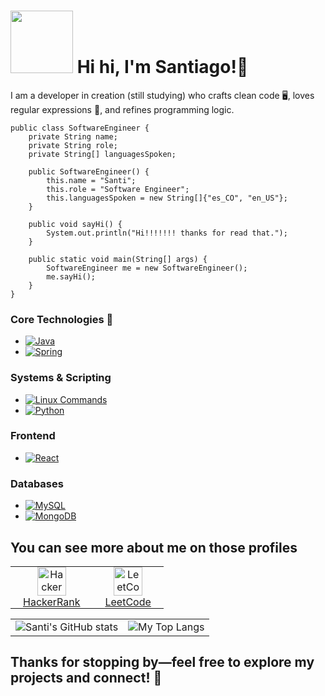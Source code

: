 # <img src="https://media0.giphy.com/media/v1.Y2lkPTc5MGI3NjExcjcxMmo1eHRuaTg3czZ2NTRuY2RxM2czNGl1bng3MTM2NTBwaXV5aiZlcD12MV9pbnRlcm5hbF9naWZfYnlfaWQmY3Q9cw/lP8xu5t2DLGG045H8F/giphy.gif" width="100"> Hi hi, I'm Santiago!👋

I am a developer in creation (still studying) who crafts clean code 🖥️, loves regular expressions 🧩, and refines programming logic.

```
public class SoftwareEngineer {
    private String name;
    private String role;
    private String[] languagesSpoken;

    public SoftwareEngineer() {
        this.name = "Santi";
        this.role = "Software Engineer";
        this.languagesSpoken = new String[]{"es_CO", "en_US"};
    }

    public void sayHi() {
        System.out.println("Hi!!!!!!! thanks for read that.");
    }

    public static void main(String[] args) {
        SoftwareEngineer me = new SoftwareEngineer();
        me.sayHi();
    }
}
```
### Core Technologies 👑
- [![Java](https://img.shields.io/badge/Java-%23ED8B00.svg?style=for-the-badge&logo=java&logoColor=white)](https://www.java.com)
- [![Spring](https://img.shields.io/badge/Spring-%236DB33F.svg?style=for-the-badge&logo=spring&logoColor=white)](https://spring.io)

### Systems & Scripting
- [![Linux Commands](https://img.shields.io/badge/Linux%20Commands-000000.svg?style=for-the-badge&logo=linux&logoColor=white)](https://www.linux.org)
- [![Python](https://img.shields.io/badge/Python-%233776AB.svg?style=for-the-badge&logo=python&logoColor=white)](https://www.python.org)

### Frontend
- [![React](https://img.shields.io/badge/React-%2320232a.svg?style=for-the-badge&logo=react&logoColor=%2361DAFB)](https://reactjs.org)

### Databases
- [![MySQL](https://img.shields.io/badge/MySQL-%234479A1.svg?style=for-the-badge&logo=mysql&logoColor=white)](https://www.mysql.com)
- [![MongoDB](https://img.shields.io/badge/MongoDB-%234ea94b.svg?style=for-the-badge&logo=mongodb&logoColor=white)](https://www.mongodb.com)


## You can see more about me on those profiles
<div align="center">
  <table>
    <tr>
      <td align="center" style="padding: 0 20px;">
        <a href="https://www.hackerrank.com/profile/santieltroll_201">
          <img src="https://upload.wikimedia.org/wikipedia/commons/6/65/HackerRank_logo.png" alt="HackerRank" width="46">
          <br>
          HackerRank
        </a>
      </td>
      <td align="center" style="padding: 0 20px;">
        <a href="https://leetcode.com/u/Ssnati/">
          <img src="https://upload.wikimedia.org/wikipedia/commons/1/19/LeetCode_logo_black.png" alt="LeetCode" width="46">
          <br>
          LeetCode
        </a>
      </td>
    </tr>
  </table>
</div>


<div align="center">
  <table>
    <tr>
      <td>
        <img src="https://github-readme-stats.vercel.app/api?username=ssnati&show_icons=true&theme=tokyonight" alt="Santi's GitHub stats">
      </td>
      <td>
        <img src="https://github-readme-stats.vercel.app/api/top-langs/?username=ssnati&size_weight=0&count_weight=1&layout=compact&theme=radical" alt="My Top Langs">
      </td>
    </tr>
  </table>
</div>

## <strong>Thanks for stopping by—feel free to explore my projects and connect! 🌟 </strong>
